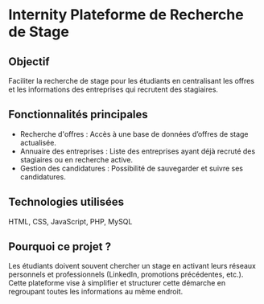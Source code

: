 # Internity Plateforme de Recherche de Stage

## Objectif
Faciliter la recherche de stage pour les étudiants en centralisant les offres et les informations des entreprises qui recrutent des stagiaires.

## Fonctionnalités principales
- Recherche d'offres : Accès à une base de données d’offres de stage actualisée.
- Annuaire des entreprises : Liste des entreprises ayant déjà recruté des stagiaires ou en recherche active.
- Gestion des candidatures : Possibilité de sauvegarder et suivre ses candidatures.

## Technologies utilisées
HTML, CSS, JavaScript, PHP, MySQL

## Pourquoi ce projet ?
Les étudiants doivent souvent chercher un stage en activant leurs réseaux personnels et professionnels (LinkedIn, promotions précédentes, etc.). Cette plateforme vise à simplifier et structurer cette démarche en regroupant toutes les informations au même endroit.
